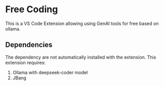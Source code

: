 # Free Coding

This is a VS Code Extension allowing using GenAI tools for free based on ollama.

## Dependencies

The dependency are not automatically installed with the extension. This extension requires:

1. Ollama with deepseek-coder model
2. JBang